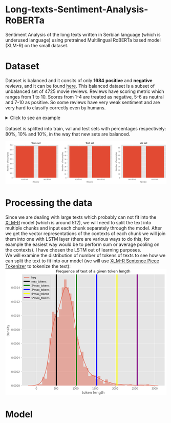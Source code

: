 # Long-texts-Sentiment-Analysis-RoBERTa
Sentiment Analysis of the long texts written in Serbian language (which is underused language) using pretrained Multilingual RoBERTa based model (XLM-R) on the small dataset.
# Dataset
Dataset is balanced and it consits of only **1684** **positive** and **negative** reviews, and it can be found [here](https://github.com/vukbatanovic/SerbMR). This balanced dataset is a subset of unbalanced set of 4725 movie reviews. Reviews have scoring metric which ranges from 1 to 10. Scores from 1-4 are treated as negative, 5-6 as neutral and 7-10 as positive. So some reviews have very weak sentiment and are very hard to classify correctly even by humans. <br />
<details><summary>Click to see an example</summary>
<p>
  
`Braća Koen (Coen brothers) iako poznati po trilerima, oprobali su se više puta i u komedija, i postigli potpuni uspeh.
Ovaj film, pošto je kada se pojavio bio vrlo loše prihvaćen, nije nažalost uspeo da zablista po američkim bioskopima, ali je zato bio prava senzacija kad se pojavio na DVD-u i na osnovu toga, postao jedan od glavnih naslova u kolekciji svakog pravog filmofila.
„The Big Lebowski“ definitvno moj omiljeni film i jedino ostvarenje koje zaista uvek iznova i iznova mogu da gledam.
On predstavlja odu životnom stilu jednog pacifiste.
„The Big Lewbowski“ je klasična priča prevare, kriminala i spletkarenja viđena kroz oči skromnog čoveka, tačnije jednostavne individue sa vrlo malo prohteva, želja i ambicija.
Žanr ovog filma nije lako odrediti – može se reći da je komedija zbog svog izuzetno originalnog humorističkog sadržaja.
Bogat fantastičnim likovima i još boljim dijalozima, koji iako su se transformisali u besmrtne citate koji se koriste u svakodnevnom životu, „The Big Lebowski“ i pored ovih sada već navedenih segmenata ima još toliko mnogo toga da ponudi.
Gluma u ovom filmu je zaista neponovljiva.
Definitvni vrh karijere za Džefa Bridžesa (Jeff Bridges) i Džona Gudmana (John Goodman).
Iako su obojica vrhunska klasa glumaca, sa izvanrednim karijerama, nikada nisu uspeli da se udalje od ovih kultnih likova, a otuda i Bridžesu nadimak koji ga prati već deceniju i pratiće ga ceo život – The Dude.
Cela glumačka ekipa je izuzetnog kvaliteta.
Tu stoje još imena kao što su Stiv Bušemi (Steve Buscemi), Džon Torturo (John Turturro), Džulijana Mur (Julianne Moore) i Filip Sejmur Hofman (Philip Seymour Hoffman).
Svako je zaista uradio i više što se od njih moglo očekivati, a pogotovo Torturo koje je ovde stvario jednog od najzabavnijih epizodnih likova u svim filmovima ikada.
Po mom mišljenju, „The Big Lebowski“ je jedno od najvećih dostignuća u modernoj kinematografiji.
Ovaj projekat će vas nasmejati, zbuniti i zadiviti, i on se sa razlogom smatra za jednu od najcenjenijih komedija od strane većine kritičara.`
</p>
</details>
<br />
Dataset is splitted into train, val and test sets with percentages respectively: 80%, 10% and 10%, in the way that new sets are balanced.<br />

![datasplit](https://github.com/Data-Science-kosta/Long-texts-Sentiment-Analysis-RoBERTa/blob/main/garbage/1.png)<br />
# Processing the data
Since we are dealing with large texts which probably can not fit into the [XLM-R](https://github.com/facebookresearch/XLM) model (which is around 512), we will need to split the text into multiple chunks and input each chunk separately through the model. After we get the vector representations of the contexts of each chunk we will join them into one with LSTM layer (there are various ways to do this, for example the easiest way would be to perform sum or average pooling on the contexts). I have chosen the LSTM out of learning purposes.<br /> 
We will examine the distribution of number of tokens of texts to see how we can split the text to fit into our model (we will use [XLM-R Sentence Piece Tokenizer](https://huggingface.co/transformers/model_doc/xlmroberta.html#xlmrobertatokenizer) to tokenize the text):<br />
![tokens](https://github.com/Data-Science-kosta/Long-texts-Sentiment-Analysis-RoBERTa/blob/main/garbage/2.png)<br />
# Model
